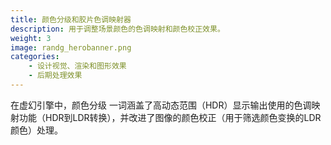 ```yaml
---
title: 颜色分级和胶片色调映射器
description: 用于调整场景颜色的色调映射和颜色校正效果。
weight: 3
image: randg_herobanner.png
categories:
    - 设计视觉、渲染和图形效果
    - 后期处理效果
---
```

在虚幻引擎中，颜色分级 一词涵盖了高动态范围（HDR）显示输出使用的色调映射功能（HDR到LDR转换），并改进了图像的颜色校正（用于筛选颜色变换的LDR颜色）处理。